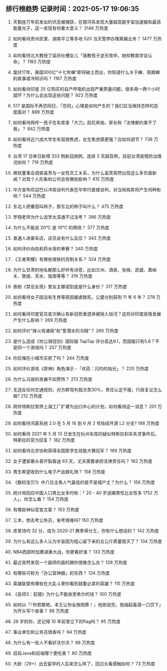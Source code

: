 
## 排行榜趋势 记录时间：2021-05-17 19:06:35
  
  1. 天鹅座万年前发出的讯息被捕获，在银河系发现大量超高能宇宙加速器和最高能量光子，这一发现有何重大意义？ 3146 万热度
    
  2. 如何看待贵州凯里、湖南平江等多地 520 当天暂停办理离婚业务？ 1477 万热度
    
  3. 如何看待北大教授丁延庆吐槽女儿「我教孩子逆天改命，她却教我学会认命」？ 1183 万热度
    
  4. 蛰伏17年，美国300亿“十七年蝉”即将破土而出，你知道什么关于蝉、周期蝉的故事或冷知识吗？ 1167 万热度
    
  5. 如何看待印度 25 亿购买的自产呼吸机出现严重质量问题，很多用一两个小时就坏？为什么会出现这些问题？ 923 万热度
    
  6. 517 是国际不再恐同日，「恐同」心理是如何产生的？我们应当保持怎样的态度面对？ 889 万热度
    
  7. 如何看待网传一孩子在车库拿「大刀」刮花奔驰，家长称「法律都约束不了我」？ 842 万热度
    
  8. 如何看待近六成大学生有容貌焦虑，女生焦虑感更强？应如何调节？ 738 万热度
    
  9. 台湾 17 日单日新增 333 例新冠病例，连续 3 天超百例，目前台湾疫情防治情况如何？ 719 万热度
    
  10. 微软董事会调查盖茨与一女性员工关系，为什么盖茨突然出现这么多负面新闻？对其个人形象和公司会有哪些影响？ 615 万热度
    
  11. 中方宣布欢迎巴以冲突谈判代表在华举行直接谈判，对当地局势将产生何种影响？ 544 万热度
    
  12. 东北人把番茄叫柿子，那东北的柿子叫什么？ 475 万热度
    
  13. 罗翔老师为什么说学太深通不过法考？ 386 万热度
    
  14. 为什么不能说 20℃ 是 10℃ 的两倍？ 377 万热度
    
  15. 普通人进豪车店，店员会有什么反应？ 343 万热度
    
  16. 如何评价向佐和药水哥的拳赛？ 340 万热度
    
  17. 《王者荣耀》有哪些很铁的克制关系？ 324 万热度
    
  18. 为什么甘肃的地名都那么好听有诗意，比如兰州、酒泉、张掖、武威、嘉峪关、敦煌、天水、陇南等等？ 319 万热度
    
  19. 泰剧《禁忌女孩》里女主娜诺到底是什么身份？ 317 万热度
    
  20. 如何看待女子因没有生育等原因被虐致死，公婆分别获刑 11 年 6 年？ 278 万热度
    
  21. 如何看待印度官员首次确认有新冠死者遗体被抛入恒河？这将对印度疫情发展产生什么影响？ 269 万热度
    
  22. 如何评价“烽火戏诸侯”和“爱潜水的乌贼”？ 260 万热度
    
  23. 是什么造成《坎公骑冠剑》国际服 TapTap 评分高达9.1，而国服只有5.6？不是同一个游戏吗？ 257 万热度
    
  24. 你后悔在小城市买房了吗？ 244 万热度
    
  25. 如何评价游戏《原神》角色演示 -「优菈：闪灼的烛光」？ 220 万热度
    
  26. 为什么马丽的发展不如贾玲？ 213 万热度
    
  27. 无违反任何交通规则，对方醉驾判我次责30%，责任认定不服，行政复议怎么做? 212 万热度
    
  28. 网传特斯拉暂停上海工厂扩建为出口中心的计划，如何看待这一消息？ 201 万热度
    
  29. 如何看待鸿蒙系统 2.0 在 5 月 16 到 6 月 2 号陆续开源 L2 分支? 198 万热度
    
  30. 如何看待 2021 年 5 月 13 日发生在杭州车库的疑似特斯拉刹车失灵事件后，特斯拉的官方回复？ 182 万热度
    
  31. 如何看待北京协和获得全国医学生技能大赛冠军？ 169 万热度
    
  32. 女子遭家暴头骨开裂昏迷 63 天，丈夫需要承担法律责任吗？ 162 万热度
    
  33. 男生希望收到什么电子产品做礼物？ 158 万热度
    
  34. 《数码宝贝1》中八位主角人气最低的是不是城户丈？为什么？ 156 万热度
    
  35. 统计局回应中国人口男比女多时称：「 20 - 40 岁适婚男性比女性多 1752 万人」，你怎么看？ 154 万热度
    
  36. 有哪些神仙官宣文案？ 153 万热度
    
  37. 三本，想去考公务员，省考很难吗? 150 万热度
    
  38. 库里场均 32 分，成为 2020-21 赛季得分王，你有什么想说的？ 142 万热度
    
  39. 为什么有这么多人认为宇宙因为程心留下来的五公斤质量毁灭了？ 134 万热度
    
  40. NBA西部附加赛湖勇大战，你更看好谁？ 133 万热度
    
  41. 最近突然发现一个画师的画的跟你很像怎么办？ 128 万热度
    
  42. 有哪些可称为「办公室神器」的东西？ 124 万热度
    
  43. 英雄联盟有哪些在大乱斗里你看到就要必拿的英雄？ 115 万热度
    
  44. 《巫师3：狂猎》为什么不能收恩希尔的钱？ 100 万热度
    
  45. 如何以「『你若敢喝，本王让你全族陪葬！』他刚说完，我端起毒酒一口饮下」为开头写个故事？ 98 万热度
    
  46. 28 岁的你，还记得 10 年前曾立下的flag吗？ 95 万热度
    
  47. 事业单位和公务员很香吗？ 94 万热度
    
  48. 为什么有一些人不看好沃尔沃？ 88 万热度
    
  49. 目前Java和前端哪个更吃香？ 80 万热度
    
  50. 大龄（29+）出去留学的人后来怎么样了，回过头看感触如何？ 73 万热度
    